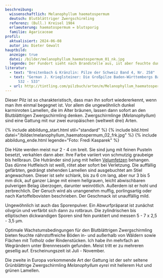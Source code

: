 ```yaml
---
beschreibung:
  wissenschaftlich: Melanophyllum haematospermum
  deutsch: Blutblättriger Zwergschirmling
  referenz: (Bull.) Kreisel 1984
  erlaeuterung: haematospermum = blutsporig
  familie: Agaricaceae
profil:
  aktualisiert: 2024-06-08
  autor_in: Dieter Gewalt
hauptbild:
  anzeige: true
  datei: /bilder/melanophyllum_haematospermum_01_nk.jpg
  legende: Der Fundort sieht nach Brandstelle aus, ist aber feuchte dunkle Erde
literatur:
  - text: "Breitenbach & Kränzlin: Pilze der Schweiz Band 4, Nr. 258"
  - text: "German J. Krieglsteiner: Die Großpilze Baden-Württembergs Band 5, Seite
      532 - 533"
  - url: http://tintling.com/pilzbuch/arten/m/Melanophyllum_haematospermum.html
---
```

Dieser Pilz ist so charakteristisch, dass man ihn sofort wiedererkennt, wenn man ihm einmal begegnet ist. Vor allem die ungewöhnlich dunkel karminroten Lamellen, die im Alter bräunen, lassen dann sofort an den Blutblättrigen Zwergschirmling denken. Zwergschirmlinge (*Melanophyllum*) sind eine Gattung mit nur zwei europäischen (weltweit drei) Arten.

{% include abbildung_start.html stil="standard" %}
{% include bild.html datei="/bilder/melanophyllum_haematospermum_02_frk.jpg" %}
{% include abbildung_ende.html legende="Foto: Fredi Kasparek" %}

Die Hüte werden meist nur 2 - 4 cm breit. Sie sind jung mit feinen Pusteln besetzt, verkahlen dann aber. Ihre Farbe variiert von schmutzig graubeige bis hellbraun. Die Hutränder sind jung mit hellen [Velumfetzen](Velum "Glossar") behangen. Das dünne Hutfleisch ist weiß, rötet aber sofort bei Verletzung. Die auffällig gefärbten, gedrängt stehenden Lamellen sind ausgebuchtet am Stiel angewachsen. Dieser ist sehr schlank, bis zu 6 cm lang, aber nur 3 bis 5 mm dick, auf ganzer Länge mit einem hellgrauen, leicht abwischbaren pulverigen Belag überzogen, darunter weinrötlich. Außerdem ist er hohl und zerbrechlich. Der Geruch wird als unangenehm muffig, porlingsartig oder nach Kartoffelbovisten beschrieben. Der Geschmack ist unauffällig mild. 

Ungewöhnlich ist auch das Sporenpulver. Ein Abwurfpräparat ist zunächst olivgrün und verfärbt sich dann zu rotbraun. Die zylindrischen bis elliptischen dickwandigen Sporen sind fein punktiert und messen 5 - 7 x 2,5 - 3,5 µm.

Optimale Wachstumsbedingungen für den Blutblättrigen Zwergschirmling bieten feuchte nährstoffreiche Böden in- und außerhalb von Wäldern sowie Flächen mit Totholz oder Rindenstücken. Ich habe ihn mehrfach an Wegrändern unter Brennnesseln gefunden. Meist tritt er zu mehreren gesellig auf. Erscheinungszeit ist Juli - November.

Die zweite in Europa vorkommende Art der Gattung ist der sehr seltene Grünblättrige Zwergschirmling *Melanophyllum eyrei* mit hellerem Hut und grünen Lamellen.